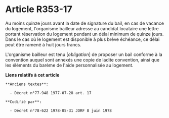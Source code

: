 # Article R353-17

Au moins quinze jours avant la date de signature du bail, en cas de vacance du logement, l'organisme bailleur adresse au
candidat locataire une lettre portant réservation du logement pendant un délai minimum de quinze jours. Dans le cas où le
logement est disponible à plus brève échéance, ce délai peut être ramené à huit jours francs.

L'organisme bailleur est tenu [*obligation*] de proposer un bail conforme à la convention auquel sont annexés une copie de
ladite convention, ainsi que les éléments du barème de l'aide personnalisée au logement.

**Liens relatifs à cet article**

	**Anciens textes**:

	  - Décret n°77-948 1977-07-28 art. 17

	**Codifié par**:

	  - Décret n°78-622 1978-05-31 JORF 8 juin 1978
